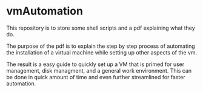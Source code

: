 # vmAutomation

This repository is to store some shell scripts and a pdf explaining what they do. 

The purpose of the pdf is to explain the step by step process of automating the
installation of a virtual machine while setting up other aspects of the vm.

The result is a easy guide to quickly set up a VM that is primed for user management,
disk managment, and a general work environment. This can be done in quick amount of time
and even further streamlined for faster automation.



